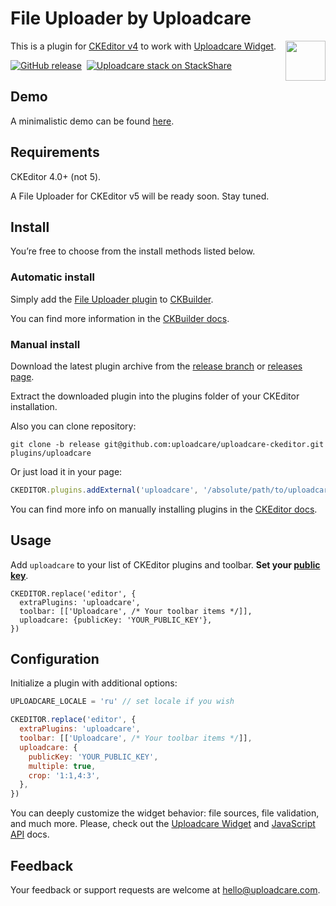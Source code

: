 # File Uploader by Uploadcare

<a href="https://uploadcare.com/?utm_source=github&utm_campaign=uploadcare-ckeditor">
    <img align="right" width="64" height="64"
         src="https://ucarecdn.com/2f4864b7-ed0e-4411-965b-8148623aa680/uploadcare-logo-mark.svg"
         alt="">
</a>

This is a plugin for [CKEditor v4][ck-4] to work with [Uploadcare Widget][uc-feature-widget].

[![GitHub release][badge-release-img]][badge-release-url]&nbsp;
[![Uploadcare stack on StackShare][badge-stack-img]][badge-stack-url]

## Demo

A minimalistic demo can be found [here][demo].

## Requirements

CKEditor 4.0+ (not 5).

A File Uploader for CKEditor v5 will be ready soon. Stay tuned.

## Install

You’re free to choose from the install methods listed below.

### Automatic install

Simply add the [File Uploader plugin][ck-uc-plugin] to [CKBuilder][ck-docs-online-builder].

You can find more information in the [CKBuilder docs][ck-docs-auto-install].

### Manual install

Download the latest plugin archive from the [release branch][release-branch]
or [releases page][releases-page].

Extract the downloaded plugin into the plugins folder of your CKEditor installation.

Also you can clone repository:

```
git clone -b release git@github.com:uploadcare/uploadcare-ckeditor.git plugins/uploadcare
```

Or just load it in your page:

```javascript
CKEDITOR.plugins.addExternal('uploadcare', '/absolute/path/to/uploadcare/plugin.js')
```

You can find more info on manually installing plugins in the [CKEditor docs][ck-docs-manual-install].

## Usage

Add `uploadcare` to your list of CKEditor plugins and toolbar.
**Set your [public key][widget-docs-options-public-key]**. 

```
CKEDITOR.replace('editor', {
  extraPlugins: 'uploadcare',
  toolbar: [['Uploadcare', /* Your toolbar items */]],
  uploadcare: {publicKey: 'YOUR_PUBLIC_KEY'},
})
```

## Configuration

Initialize a plugin with additional options:

```javascript
UPLOADCARE_LOCALE = 'ru' // set locale if you wish

CKEDITOR.replace('editor', {
  extraPlugins: 'uploadcare',
  toolbar: [['Uploadcare', /* Your toolbar items */]],
  uploadcare: {
    publicKey: 'YOUR_PUBLIC_KEY',
    multiple: true,
    crop: '1:1,4:3',
  },
})
```

You can deeply customize the widget behavior: file sources, file validation, and much more.
Please, check out the [Uploadcare Widget][widget-docs-config] and [JavaScript API][widget-docs-js-api] docs.

## Feedback

Your feedback or support requests are welcome at [hello@uploadcare.com][uc-email-hello].

[uc-email-hello]: mailto:hello@uploadcare.com
[demo]: https://uploadcare.github.io/uploadcare-ckeditor/
[uc-feature-widget]: https://uploadcare.com/features/widget/?utm_source=github&utm_campaign=uploadcare-ckeditor
[widget-docs-config]: https://uploadcare.com/docs/uploads/widget/config/
[widget-docs-js-api]: https://uploadcare.com/docs/api_reference/javascript/
[widget-docs-options-public-key]: https://uploadcare.com/docs/uploads/widget/config/#option-public-key
[releases-page]: https://github.com/uploadcare/uploadcare-ckeditor/releases
[release-branch]: https://github.com/uploadcare/uploadcare-ckeditor/tree/release
[ck-4]: https://ckeditor.com/ckeditor-4/
[ck-uc-plugin]: https://ckeditor.com/addon/uploadcare
[ck-docs-auto-install]: https://docs.ckeditor.com/ckeditor4/latest/guide/dev_plugins.html#online-builder-installation
[ck-docs-manual-install]: https://docs.ckeditor.com/ckeditor4/latest/guide/dev_plugins.html#manual-installation
[ck-docs-online-builder]: https://ckeditor.com/cke4/builder
[badge-stack-img]: https://img.shields.io/badge/tech-stack-0690fa.svg?style=flat
[badge-stack-url]: https://stackshare.io/uploadcare/stacks/
[badge-release-img]: https://img.shields.io/github/release/uploadcare/uploadcare-ckeditor.svg
[badge-release-url]: https://github.com/uploadcare/uploadcare-ckeditor/releases
